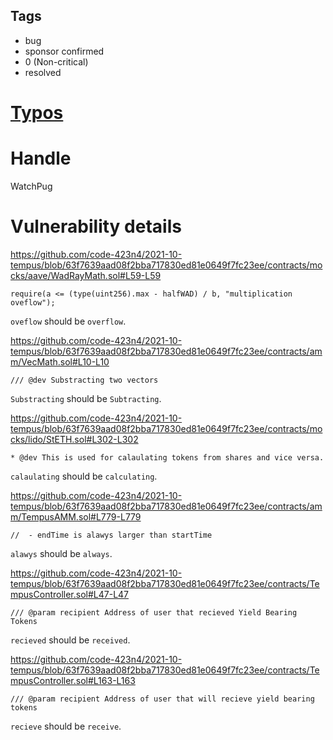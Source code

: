 ## Tags

- bug
- sponsor confirmed
- 0 (Non-critical)
- resolved

# [Typos](https://github.com/code-423n4/2021-10-tempus-findings/issues/29) 

# Handle

WatchPug


# Vulnerability details

https://github.com/code-423n4/2021-10-tempus/blob/63f7639aad08f2bba717830ed81e0649f7fc23ee/contracts/mocks/aave/WadRayMath.sol#L59-L59

```solidity
require(a <= (type(uint256).max - halfWAD) / b, "multiplication oveflow");
```

`oveflow` should be `overflow`.

https://github.com/code-423n4/2021-10-tempus/blob/63f7639aad08f2bba717830ed81e0649f7fc23ee/contracts/amm/VecMath.sol#L10-L10

```solidity
/// @dev Substracting two vectors
```

`Substracting` should be `Subtracting`.

https://github.com/code-423n4/2021-10-tempus/blob/63f7639aad08f2bba717830ed81e0649f7fc23ee/contracts/mocks/lido/StETH.sol#L302-L302

```solidity
* @dev This is used for calaulating tokens from shares and vice versa.
```

`calaulating` should be `calculating`.

https://github.com/code-423n4/2021-10-tempus/blob/63f7639aad08f2bba717830ed81e0649f7fc23ee/contracts/amm/TempusAMM.sol#L779-L779

```solidity
//  - endTime is alawys larger than startTime
```

`alawys` should be `always`.

https://github.com/code-423n4/2021-10-tempus/blob/63f7639aad08f2bba717830ed81e0649f7fc23ee/contracts/TempusController.sol#L47-L47

```solidity
/// @param recipient Address of user that recieved Yield Bearing Tokens
```

`recieved` should be `received`.

https://github.com/code-423n4/2021-10-tempus/blob/63f7639aad08f2bba717830ed81e0649f7fc23ee/contracts/TempusController.sol#L163-L163

```solidity
/// @param recipient Address of user that will recieve yield bearing tokens
```

`recieve` should be `receive`.

